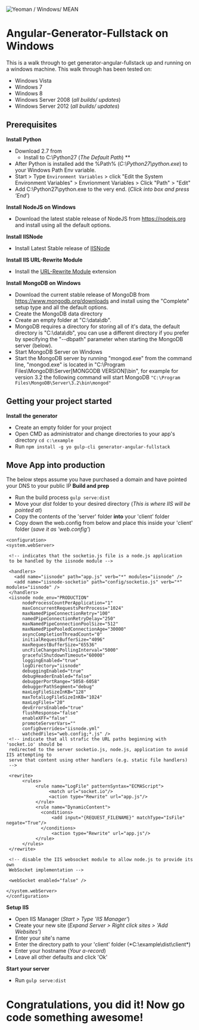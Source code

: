 
![Yeoman / Windows/ MEAN](http://joshlavely.com/images/yo_windows_mean.gif)
# Angular-Generator-Fullstack on Windows
This is a walk through to get generator-angular-fullstack up and running on a windows machine.
This walk through has been tested on:
  - Windows Vista
  - Windows 7
  - Windows 8
  - Windows Server 2008 (*all builds/ updates*)
  - Windows Server 2012 (*all builds/ updates*)

## Prerequisites

**Install Python**
  - Download 2.7 from 
    - Install to C:\Python27 (*The Default Path*) ** 
  - After Python is installed add the %Path% (*C:\Python27\python.exe*) to your Windows Path Env variable.
  - Start > Type ```Environment Variables``` > click "Edit the System Environment Variables" > Envrionment Variables > 
          Click "Path" > "Edit"
  - Add C:\Python27\python.exe to the very end. (*Click into box and press 'End'*)
  
**Install NodeJS on Windows**
  - Download the latest stable release of NodeJS from https://nodejs.org and install using all the default options.
 
**Install IISNode**
  - Install Latest Stable release of [IISNode](https://github.com/tjanczuk/iisnode)

**Install IIS URL-Rewrite Module**
  - Install the [URL-Rewrite Module](http://www.iis.net/downloads/microsoft/url-rewrite) extension

**Install MongoDB on Windows**
  - Download the current stable release of MongoDB from https://www.mongodb.org/downloads and install using the "Complete" setup type and all the default options.
  - Create the MongoDB data directory
  - Create an empty folder at "C:\data\db".
  - MongoDB requires a directory for storing all of it's data, the default directory is "C:\data\db", you can use a different directory if you prefer by specifying the "--dbpath" parameter when starting the MongoDB server (below).
  - Start MongoDB Server on Windows
  - Start the MongoDB server by running "mongod.exe" from the command line, "mongod.exe" is located in "C:\Program Files\MongoDB\Server\[MONGODB VERSION]\bin", for example for version 3.2 the following command will start MongoDB
``"C:\Program Files\MongoDB\Server\3.2\bin\mongod"``
  
## Getting your project started

**Install the generator**
  - Create an empty folder for your project
  - Open CMD as administrator and change directories to your app's directory ```cd c:\example```
  - Run ```npm install -g yo gulp-cli generator-angular-fullstack```

## Move App into production
The below steps assume you have purchased a domain and have pointed your DNS to your public IP
  **Build and prep**
  - Run the build process ```gulp serve:dist```
  - Move your *dist* folder to your desired directory (*This is where IIS will be pointed at*)
  - Copy the contents of the 'server' folder **into** your 'client' folder
  - Copy down the web.config from below and place this inside your 'client' folder (*save it as 'web.config'*)
   
   ```
<configuration>
  <system.webServer>

    <!-- indicates that the socketio.js file is a node.js application
    to be handled by the iisnode module -->

    <handlers>
      <add name="iisnode" path="app.js" verb="*" modules="iisnode" />
      <add name="iisnode-socketio" path="config/socketio.js" verb="*" modules="iisnode" />
    </handlers>
    <iisnode node_env="PRODUCTION"
         nodeProcessCountPerApplication="1"
         maxConcurrentRequestsPerProcess="1024"
         maxNamedPipeConnectionRetry="100"
         namedPipeConnectionRetryDelay="250"
         maxNamedPipeConnectionPoolSize="512"
         maxNamedPipePooledConnectionAge="30000"
         asyncCompletionThreadCount="0"
         initialRequestBufferSize="4096"
         maxRequestBufferSize="65536"
         uncFileChangesPollingInterval="5000"
         gracefulShutdownTimeout="60000"
         loggingEnabled="true"
         logDirectory="iisnode"
         debuggingEnabled="true"
         debugHeaderEnabled="false"
         debuggerPortRange="5058-6058"
         debuggerPathSegment="debug"
         maxLogFileSizeInKB="128"
         maxTotalLogFileSizeInKB="1024"
         maxLogFiles="20"
         devErrorsEnabled="true"
         flushResponse="false"
         enableXFF="false"
         promoteServerVars=""
         configOverrides="iisnode.yml"
         watchedFiles="web.config;*.js" />
    <!-- indicate that all strafic the URL paths beginning with 'socket.io' should be 
    redirected to the server socketio.js, node.js, application to avoid IIS attempting to 
    serve that content using other handlers (e.g. static file handlers)
    -->

    <rewrite>
         <rules>
              <rule name="LogFile" patternSyntax="ECMAScript">
                   <match url="socket.io"/>
                   <action type="Rewrite" url="app.js"/>
              </rule>
              <rule name="DynamicContent">
                <conditions>
                    <add input="{REQUEST_FILENAME}" matchType="IsFile" negate="True"/>
                </conditions>
                    <action type="Rewrite" url="app.js"/>
              </rule>
         </rules>
    </rewrite>    

    <!-- disable the IIS websocket module to allow node.js to provide its own 
    WebSocket implementation -->

    <webSocket enabled="false" />
    
  </system.webServer>
</configuration>
   ```
   
   
  **Setup IIS**
  - Open IIS Manager (*Start > Type 'IIS Manager'*)
  - Create your new site (*Expand Server > Right click sites > 'Add Websites'*)
  - Enter your site's name
  - Enter the directory path to your 'client' folder (*C:\example\dist\client\*)
  - Enter your hostname (*Your a-record*)
  - Leave all other defaults and click 'Ok'

**Start your server**
  - Run ```gulp serve:dist```
# Congratulations, you did it! Now go code something awesome!
  
  
